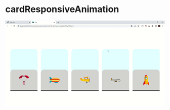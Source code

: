 # cardResponsiveAnimation
![](https://github.com/datagramm/cardResponsiveAnimation/blob/main/Title%20-%20Google%20Chrome%202022-10-01%2022-48-09.gif)
